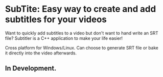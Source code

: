 # SubTite: Easy way to create and add subtitles for your videos
Want to quickly add subtitles to a video but don't want to hand write an SRT file?
Subtitler is a C++ application to make your life easier!

Cross platform for Windows/Linux. Can choose to generate SRT file or bake it directly into the video afterwards.

## In Development.
